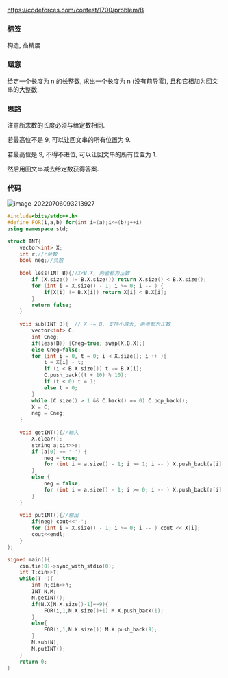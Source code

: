 https://codeforces.com/contest/1700/problem/B

### 标签

构造, 高精度

### 题意

给定一个长度为 n 的长整数, 求出一个长度为 n (没有前导零), 且和它相加为回文串的大整数.

### 思路

注意所求数的长度必须与给定数相同.

若最高位不是 9, 可以让回文串的所有位置为 9. 

若最高位是 9, 不得不进位, 可以让回文串的所有位置为 1.

然后用回文串减去给定数获得答案.

### 代码

![image-20220706093213927](http://nme-200t.oss-cn-hangzhou.aliyuncs.com/notes/2022-07-06-013213.png)

```cpp
#include<bits/stdc++.h>
#define FOR(i,a,b) for(int i=(a);i<=(b);++i)
using namespace std;

struct INT{
    vector<int> X;
    int r;//r余数
    bool neg;//负数
    
    bool less(INT B){//X<B.X, 两者都为正数
        if (X.size() != B.X.size()) return X.size() < B.X.size();
        for (int i = X.size() - 1; i >= 0; i -- ) {
            if(X[i] != B.X[i]) return X[i] < B.X[i];
        }
        return false;
    }
    
    void sub(INT B){  // X -= B, 支持小减大, 两者都为正数
        vector<int> C;
        int Cneg;
        if(less(B)) {Cneg=true; swap(X,B.X);}
        else Cneg=false;
        for (int i = 0, t = 0; i < X.size(); i ++ ){
            t = X[i] - t;
            if (i < B.X.size()) t -= B.X[i];
            C.push_back((t + 10) % 10);
            if (t < 0) t = 1;
            else t = 0;
        }
        while (C.size() > 1 && C.back() == 0) C.pop_back();
        X = C;
        neg = Cneg;
    }
    
    void getINT(){//输入
        X.clear();
        string a;cin>>a;
        if (a[0] == '-') {
            neg = true;
            for (int i = a.size() - 1; i >= 1; i -- ) X.push_back(a[i] - '0');
        }
        else {
            neg = false;
            for (int i = a.size() - 1; i >= 0; i -- ) X.push_back(a[i] - '0');
        }
    }
    
    void putINT(){//输出
        if(neg) cout<<'-';
        for (int i = X.size() - 1; i >= 0; i -- ) cout << X[i];
        cout<<endl;
    }
};

signed main(){
	cin.tie(0)->sync_with_stdio(0);
	int T;cin>>T;
	while(T--){
		int n;cin>>n;
		INT N,M;
		N.getINT();
		if(N.X[N.X.size()-1]==9){
			FOR(i,1,N.X.size()+1) M.X.push_back(1);
		}
		else{
			FOR(i,1,N.X.size()) M.X.push_back(9);
		}
		M.sub(N);
		M.putINT();
	}
	return 0;
}
```

